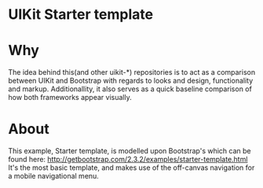 UIKit Starter template
====

Why
===
The idea behind this(and other uikit-*) repositories is to act as a comparison between UIKit and Bootstrap with regards to looks and design, functionality and markup.
Additionallity, it also serves as a quick baseline comparison of how both frameworks appear visually.

About
===
This example, Starter template, is modelled upon Bootstrap's which can be found here: http://getbootstrap.com/2.3.2/examples/starter-template.html
It's the most basic template, and makes use of the off-canvas navigation for a mobile navigational menu.